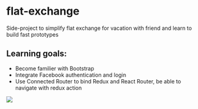 # flat-exchange
Side-project to simplify flat exchange for vacation with friend and learn to build fast prototypes

## Learning goals:
* Become familier with Bootstrap
* Integrate Facebook authentication and login
* Use Connected Router to bind Redux and React Router, be able to navigate with redux action


![](https://media.giphy.com/media/2YpUJLSHYby2ydLCkv/giphy.gif)
